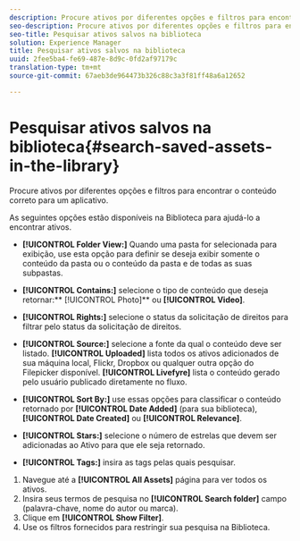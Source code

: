 ```yaml
---
description: Procure ativos por diferentes opções e filtros para encontrar o conteúdo correto para um aplicativo.
seo-description: Procure ativos por diferentes opções e filtros para encontrar o conteúdo correto para um aplicativo.
seo-title: Pesquisar ativos salvos na biblioteca
solution: Experience Manager
title: Pesquisar ativos salvos na biblioteca
uuid: 2fee5ba4-fe69-487e-8d9c-0fd2af97179c
translation-type: tm+mt
source-git-commit: 67aeb3de964473b326c88c3a3f81ff48a6a12652

---
```



# Pesquisar ativos salvos na biblioteca{#search-saved-assets-in-the-library}

Procure ativos por diferentes opções e filtros para encontrar o conteúdo correto para um aplicativo.

As seguintes opções estão disponíveis na Biblioteca para ajudá-lo a encontrar ativos.

* **[!UICONTROL Folder View:]** Quando uma pasta for selecionada para exibição, use esta opção para definir se deseja exibir somente o conteúdo da pasta ou o conteúdo da pasta e de todas as suas subpastas.
* **[!UICONTROL Contains:]** selecione o tipo de conteúdo que deseja retornar:** [!UICONTROL Photo]** ou **[!UICONTROL Video]**.

* **[!UICONTROL Rights:]** selecione o status da solicitação de direitos para filtrar pelo status da solicitação de direitos.
* **[!UICONTROL Source:]** selecione a fonte da qual o conteúdo deve ser listado. **[!UICONTROL Uploaded]** lista todos os ativos adicionados de sua máquina local, Flickr, Dropbox ou qualquer outra opção do Filepicker disponível. **[!UICONTROL Livefyre]** lista o conteúdo gerado pelo usuário publicado diretamente no fluxo.

* **[!UICONTROL Sort By:]** use essas opções para classificar o conteúdo retornado por **[!UICONTROL Date Added]** (para sua biblioteca), **[!UICONTROL Date Created]** ou **[!UICONTROL Relevance]**.

* **[!UICONTROL Stars:]** selecione o número de estrelas que devem ser adicionadas ao Ativo para que ele seja retornado.
* **[!UICONTROL Tags:]** insira as tags pelas quais pesquisar.

1. Navegue até a **[!UICONTROL All Assets]** página para ver todos os ativos.
1. Insira seus termos de pesquisa no **[!UICONTROL Search folder]** campo (palavra-chave, nome do autor ou marca).
1. Clique em **[!UICONTROL Show Filter]**.
1. Use os filtros fornecidos para restringir sua pesquisa na Biblioteca.
